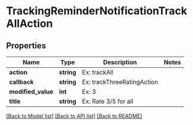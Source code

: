 # TrackingReminderNotificationTrackAllAction

## Properties
Name | Type | Description | Notes
------------ | ------------- | ------------- | -------------
**action** | **string** | Ex: trackAll | 
**callback** | **string** | Ex: trackThreeRatingAction | 
**modified_value** | **int** | Ex: 3 | 
**title** | **string** | Ex: Rate 3/5 for all | 

[[Back to Model list]](../../README.md#documentation-for-models) [[Back to API list]](../../README.md#documentation-for-api-endpoints) [[Back to README]](../../README.md)
